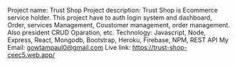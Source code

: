 Project name: Trust Shop
Project description: Trust Shop is Ecommerce service holder. This project have to auth login system and dashboard, Order, services Management, Coustomer management, order management. Also president CRUD Oparation, etc. Technology: Javascript, Node, Express, React, Mongodb, Bootstrap, Heroku, Firebase, NPM, REST API
My Email: gowtampaul0@gmail.com
Live link: https://trust-shop-ceec5.web.app/
